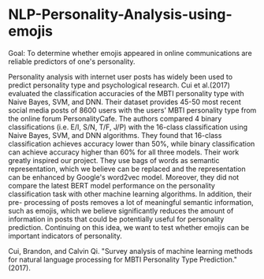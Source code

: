 # NLP-Personality-Analysis-using-emojis

Goal: To determine whether emojis appeared in online communications are reliable predictors of one's personality.

Personality analysis with internet user posts has widely been used to predict personality type and psychological research. Cui et al.(2017) evaluated 
the classification accuracies of the MBTI personality type with Naive Bayes, SVM, and DNN. Their dataset provides 45-50 most recent social media posts of 
8600 users with the users’ MBTI personality type from the online forum PersonalityCafe. The authors compared 4 binary classifications (i.e. E/I, S/N, 
T/F, J/P) with the 16-class classification using Naive Bayes, SVM, and DNN algorithms. They found that 16-class classification achieves accuracy lower 
than 50%, while binary classification can achieve accuracy higher than 60% for all three models. Their work greatly inspired our project. They use bags 
of words as semantic representation, which we believe can be replaced and the representation can be enhanced by Google's word2vec model. Moreover, they 
did not compare the latest BERT model performance on the personality classification task with other machine learning algorithms. In addition, their pre-
processing of posts removes a lot of meaningful semantic information, such as emojis, which we believe significantly reduces the amount of information in 
posts that could be potentially useful for personality prediction. Continuing on this idea, we want to test whether emojis can be important indicators of 
personality.

Cui, Brandon, and Calvin Qi. "Survey analysis of machine learning methods for natural language processing for MBTI Personality Type Prediction." (2017).
